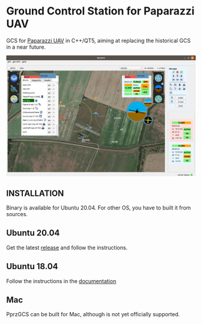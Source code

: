 
# Ground Control Station for Paparazzi UAV

GCS for [Paparazzi UAV](http://wiki.paparazziuav.org/wiki/Main_Page) in C++/QT5, aiming at replacing the historical GCS in a near future.


![GCS FP strip PFD](screenshots/GCS_fp_strip_PFD.png)


## INSTALLATION

Binary is available for Ubuntu 20.04. For other OS, you have to built it from sources.

## Ubuntu 20.04

Get the latest [release](https://github.com/Fabien-B/PprzGCS/releases) and follow the instructions.

## Ubuntu 18.04

Follow the instructions in the [documentation](https://fabien-b.github.io/PprzGCS/developer_guide/how_to_build.html#ubuntu-18-04)

## Mac

PprzGCS can be built for Mac, although is not yet officially supported.

